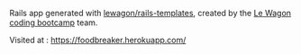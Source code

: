 Rails app generated with [lewagon/rails-templates](https://github.com/lewagon/rails-templates), created by the [Le Wagon coding bootcamp](https://www.lewagon.com) team.

Visited at : https://foodbreaker.herokuapp.com/
